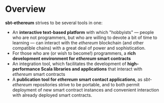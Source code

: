 # Overview

__sbt-ethereum__ strives to be several tools in one:

* An __interactive text-based platform__ with which "hobbyists" &mdash; people who are not programmers, but who are willing to
  devote a bit of time to learning &mdash; can interact with the _ethereum_ blockchain (and other compatible chains) with a great
  deal of power and sophistication.
* For those who are (or wish to become!) programmers, a __rich development environment for _ethereum_ smart contracts__
* An integration tool, which facilitates the development of __high-performance Scala libraries and applications__ that
  interact with _ethereum_ smart contracts
* A __publication tool for _ethereum_ smart contact applications__, as _sbt-ethereum_ repositories strive to be portable, and to
  both permit deployment of new smart contract instances and convenient interaction with already deployed smart contracts.

